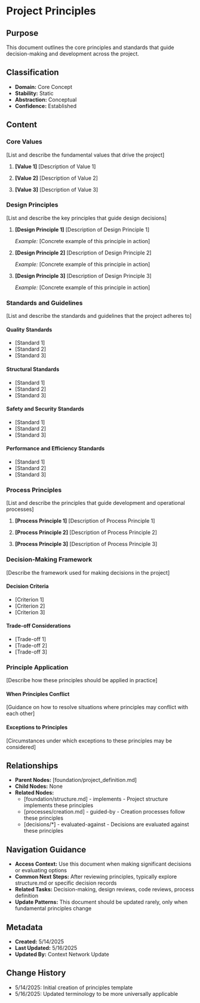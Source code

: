 # Project Principles

## Purpose
This document outlines the core principles and standards that guide decision-making and development across the project.

## Classification
- **Domain:** Core Concept
- **Stability:** Static
- **Abstraction:** Conceptual
- **Confidence:** Established

## Content

### Core Values

[List and describe the fundamental values that drive the project]

1. **[Value 1]**
   [Description of Value 1]

2. **[Value 2]**
   [Description of Value 2]

3. **[Value 3]**
   [Description of Value 3]

### Design Principles

[List and describe the key principles that guide design decisions]

1. **[Design Principle 1]**
   [Description of Design Principle 1]
   
   *Example:* [Concrete example of this principle in action]

2. **[Design Principle 2]**
   [Description of Design Principle 2]
   
   *Example:* [Concrete example of this principle in action]

3. **[Design Principle 3]**
   [Description of Design Principle 3]
   
   *Example:* [Concrete example of this principle in action]

### Standards and Guidelines

[List and describe the standards and guidelines that the project adheres to]

#### Quality Standards

- [Standard 1]
- [Standard 2]
- [Standard 3]

#### Structural Standards

- [Standard 1]
- [Standard 2]
- [Standard 3]

#### Safety and Security Standards

- [Standard 1]
- [Standard 2]
- [Standard 3]

#### Performance and Efficiency Standards

- [Standard 1]
- [Standard 2]
- [Standard 3]

### Process Principles

[List and describe the principles that guide development and operational processes]

1. **[Process Principle 1]**
   [Description of Process Principle 1]

2. **[Process Principle 2]**
   [Description of Process Principle 2]

3. **[Process Principle 3]**
   [Description of Process Principle 3]

### Decision-Making Framework

[Describe the framework used for making decisions in the project]

#### Decision Criteria

- [Criterion 1]
- [Criterion 2]
- [Criterion 3]

#### Trade-off Considerations

- [Trade-off 1]
- [Trade-off 2]
- [Trade-off 3]

### Principle Application

[Describe how these principles should be applied in practice]

#### When Principles Conflict

[Guidance on how to resolve situations where principles may conflict with each other]

#### Exceptions to Principles

[Circumstances under which exceptions to these principles may be considered]

## Relationships
- **Parent Nodes:** [foundation/project_definition.md]
- **Child Nodes:** None
- **Related Nodes:** 
  - [foundation/structure.md] - implements - Project structure implements these principles
  - [processes/creation.md] - guided-by - Creation processes follow these principles
  - [decisions/*] - evaluated-against - Decisions are evaluated against these principles

## Navigation Guidance
- **Access Context:** Use this document when making significant decisions or evaluating options
- **Common Next Steps:** After reviewing principles, typically explore structure.md or specific decision records
- **Related Tasks:** Decision-making, design reviews, code reviews, process definition
- **Update Patterns:** This document should be updated rarely, only when fundamental principles change

## Metadata
- **Created:** 5/14/2025
- **Last Updated:** 5/16/2025
- **Updated By:** Context Network Update

## Change History
- 5/14/2025: Initial creation of principles template
- 5/16/2025: Updated terminology to be more universally applicable
